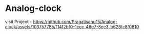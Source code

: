 # Analog-clock

visit Project - https://github.com/Pragatisahu15/Analog-clock/assets/103757785/114f2bf0-1cec-46e7-8ee3-b626fc8f0810

